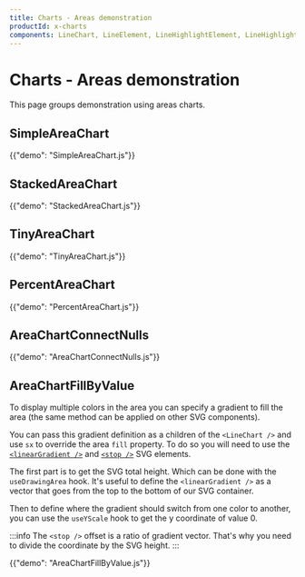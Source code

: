 ```yaml
---
title: Charts - Areas demonstration
productId: x-charts
components: LineChart, LineElement, LineHighlightElement, LineHighlightPlot, LinePlot, MarkElement, MarkPlot, AreaElement, AreaPlot
---
```


# Charts - Areas demonstration

<p class="description">This page groups demonstration using areas charts.</p>

## SimpleAreaChart

{{"demo": "SimpleAreaChart.js"}}

## StackedAreaChart

{{"demo": "StackedAreaChart.js"}}

## TinyAreaChart

{{"demo": "TinyAreaChart.js"}}

## PercentAreaChart

{{"demo": "PercentAreaChart.js"}}

## AreaChartConnectNulls

{{"demo": "AreaChartConnectNulls.js"}}

## AreaChartFillByValue

To display multiple colors in the area you can specify a gradient to fill the area (the same method can be applied on other SVG components).

You can pass this gradient definition as a children of the `<LineChart />` and use `sx` to override the area `fill` property.
To do so you will need to use the [`<linearGradient />`](https://developer.mozilla.org/en-US/docs/Web/SVG/Element/linearGradient) and [`<stop />`](https://developer.mozilla.org/en-US/docs/Web/SVG/Element/stop) SVG elements.

The first part is to get the SVG total height.
Which can be done with the `useDrawingArea` hook.
It's useful to define the `<linearGradient />` as a vector that goes from the top to the bottom of our SVG container.

Then to define where the gradient should switch from one color to another, you can use the `useYScale` hook to get the y coordinate of value 0.

:::info
The `<stop />` offset is a ratio of gradient vector.
That's why you need to divide the coordinate by the SVG height.
:::

{{"demo": "AreaChartFillByValue.js"}}
